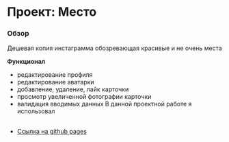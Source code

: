 # Проект: Место

### Обзор

Дешевая копия инстаграмма обозревающая красивые и не очень места

**Функционал**
* редактирование профиля
* редактирование аватарки
* добавление, удаление, лайк карточки
* просмотр увеличенной фотографии карточки
* валидация вводимых данных
В данной проектной работе я использовал

## ##

* [Ссылка на github pages](https://yamertvec.github.io/mesto/)
